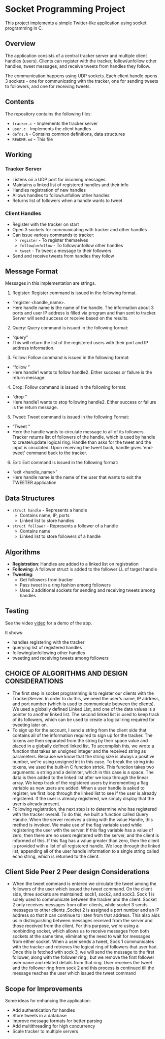 # Socket Programming Project

This project implements a simple Twitter-like application using socket programming in C.

## Overview

The application consists of a central tracker server and multiple client handles (users). Clients can register with the tracker, follow/unfollow other handles, tweet messages, and receive tweets from handles they follow. 

The communication happens using UDP sockets. Each client handle opens 3 sockets - one for communicating with the tracker, one for sending tweets to followers, and one for receiving tweets.

## Contents

The repository contains the following files:

- `tracker.c` - Implements the tracker server
- `user.c` - Implements the client handles
- `defns.h` - Contains common definitions, data structures  
- `README.md` - This file

## Working

### Tracker Server

- Listens on a UDP port for incoming messages
- Maintains a linked list of registered handles and their info  
- Handles registration of new handles
- Allows handles to follow/unfollow other handles
- Returns list of followers when a handle wants to tweet

### Client Handles  

- Register with the tracker on start
- Open 3 sockets for communicating with tracker and other handles  
- Can issue various commands to tracker:
  - `register` - To register themselves 
  - `follow`/`unfollow` - To follow/unfollow other handles
  - `tweet` - To tweet a message to their followers
- Send and receive tweets from handles they follow
  
## Message Format

Messages in this implementation are strings.
1. Register: Register command is issued in the following format.
* “register <handle_name>.
* Here handle name is the name of the handle. The information about 3 ports and user IP address is filled via
program and than sent to tracker. Server will send success or receive based on the results.
2. Query: Query command is issued in the following format:
* “query”
* This will return the list of the registered users with their port and IP address information.
3. Follow: Follow command is issued in the following format:
* “follow <handle1> <handle2>”
* Here handle1 wants to follow handle2. Either success or failure is the return message.
4. Drop: Follow command is issued in the following format:
* “drop <handle1> <handle2>”
* Here handle1 wants to stop following handle2. Either success or failure is the return message.
5. Tweet: Tweet command is issued in the following Format:
* “Tweet <handle>”
* Here the handle wants to circulate message to all of its followers. Tracker returns list of followers of the 
handle, which is used by handle to create/update logical ring. Handle than asks for the tweet and the input is 
circulated. Upon receiving the tweet back, handle gives 'end-tweet' command back to the tracker.
6. Exit: Exit command is issued in the following format:
* “exit <handle_name>”
* Here handle name is the name of the user that wants to exit the TWEETER application

## Data Structures  

- `struct handle` - Represents a handle
  - Contains name, IP, ports 
  - Linked list to store handles
- `struct follower` - Represents a follower of a handle 
  - Contains name
  - Linked list to store followers of a handle  

## Algorithms

- **Registration**: Handles are added to a linked list on registration 
- **Following**: A follower struct is added to the follower LL of target handle
- **Tweeting**:
  - Get followers from tracker 
  - Pass tweet in a ring fashion among followers
  - Uses 2 additional sockets for sending and receiving tweets among handles  

## Testing  

See the video [video](https://youtu.be/ywNy40caKew) for a demo of the app. 

It shows:  

- handles registering with the tracker  
- querying list of registered handles
- following/unfollowing other handles  
- tweeting and receiving tweets among followers


## CHOICE OF ALGORITHMS AND DESIGN CONSIDERATIONS
* The first step in socket programming is to register our clients with the Tracker/Server. In order to do this, we need
the user's name, IP address, and port number (which is used to communicate between the clients). We used a
globally defined Linked List, and one of the data values is a pointer to another linked list. The second linked list is
used to keep track of its followers, which can be used to create a logical ring required for tweeting later on.
* To sign up for the account, I send a string from the client side that contains all of the information required to sign
up for the tracker. The tokens are then separated from the string by their space value and placed in a globally
defined linked list. To accomplish this, we wrote a function that takes an unsigned integer and the received string
as parameters. Because we know that the string size is always a positive number, we're using unsigned int in this
case. To break the string into tokens, we used the built-in C function strtok. This function takes two arguments: a
string and a delimiter, which in this case is a space. The data is then added to the linked list after we loop through
the linear array. We keep track of the registered users by incrementing a flag variable as new users are added.
When a user handle is asked to register, we first loop through the linked list to see if the user is already
registered. If the user is already registered, we simply display that the user is already present.
* Following registration, the next step is to determine who has registered with the tracker overall. To do this, we
built a function called Query Handle. When the server receives a string with the value Handle, this method is
invoked. We make use of the flag variable used while registering the user with the server. If this flag variable has a
value of zero, then there are no users registered with the server, and the client is informed of this. If this flag has
a value greater than zero, then the client is provided with a list of all registered handle. We loop through the
linked list, appending all of the user handle information to a single string called echo string, which is returned to
the client.

## Client Side Peer 2 Peer design Considerations
*  When the tweet command is entered we circulate the tweet among the followers of the user which issued
the tweet command. On the client side, three sockets are maintained: sock1, sock2, and sock3. Sock 1 is
solely used to communicate between the tracker and the client. Socket 2 only receives messages from other
clients, while socket 3 sends messages to other clients .Socket 2 is assigned a port number and an IP address
so that it can continue to listen from that address. This also aids us in distinguishing between messages
received from the server and those received from the client. For this purpose, we're using a nonbinding
socket, which allows us to receive messages from both sockets at the same time, eliminating the need to
wait for messages from either socket. When a user sends a tweet, Sock 1 communicates with the tracker and
retrieves the logical ring of followers that user had. Once this is fetched with sock 3, we will send the
message to the first follower, along with the follower ring , but we remove the first follower user name and
related details from that ring. User receives the tweet and the follower ring from sock 2 and this process is
continued till the message reaches the user which issued the tweet command

## Scope for Improvements

Some ideas for enhancing the application:  

- Add authentication for handles
- Store tweets in a database  
- Improve message formats for better parsing 
- Add multithreading for high concurrency
- Scale tracker to multiple servers